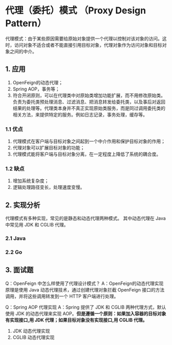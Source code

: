 # 代理（委托）模式 （Proxy Design Pattern）

代理模式：由于某些原因需要给原始对象提供一个代理以控制对该对象的访问。这时，访问对象不适合或者不能直接引用目标对象，代理对象作为访问对象和目标对象之间的中介。

## 1. 应用

1. OpenFeign的动态代理；
2. Spring AOP，事务等；
3. 符合开闭原则，可以在代理类中对原始类增加功能扩展，而不用修改原始类。负责为委托类预处理消息、过滤消息、把消息转发给委托类，以及事后对返回结果的处理等。代理类本身并不真正实现原始类服务，而是同过调用委托类的相关方法，来提供特定的服务。例如日志记录，事务处理，缓存等。

### 1.1 优点

1. 代理模式在客户端与目标对象之间起到一个中介作用和保护目标对象的作用；
2. 代理对象可以扩展目标对象的功能；
3. 代理模式能将客户端与目标对象分离，在一定程度上降低了系统的耦合度。

### 1.2 缺点

1. 增加系统复杂度；
2. 逻辑处理路径变长，处理速度变慢。

## 2. 实现分析

代理模式有多种实现，常见的是静态和动态代理两种模式。
其中动态代理在 Java 中常见用 JDK 和 CGLIB 代理。

### 2.1 Java 

### 2.2 Go

## 3. 面试题

Q：OpenFeign 中怎么样使用了代理设计模式？
A：OpenFeign的动态代理实现原理是使用 Java 动态代理技术，通过创建代理对象拦截 OpenFeign 接口的方法调用，并将这些调用转发到一个 HTTP 客户端进行处理。

Q：Spring AOP 代理实现
A：Spring 提供了 JDK 和 CGLIB 两种代理方式，默认使用 JDK 的动态代理来实现 AOP。**但是遵循一个原则：如果加入容器的目标对象有实现接口,用 JDK 代理；如果目标对象没有实现接口,用 CGLIB 代理。**
 1. JDK 动态代理实现
 2. CGLIB 动态代理实现
